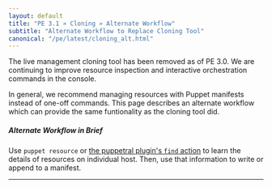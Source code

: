 ```yaml
---
layout: default
title: "PE 3.1 » Cloning » Alternate Workflow"
subtitle: "Alternate Workflow to Replace Cloning Tool"
canonical: "/pe/latest/cloning_alt.html"
---
```



The live management cloning tool has been removed as of PE 3.0. We are continuing to improve resource inspection and interactive orchestration commands in the console.

In general, we recommend managing resources with Puppet manifests instead of one-off commands. This page describes an alternate workflow which can provide the same funtionality as the cloning tool did.

##### Alternate Workflow in Brief
Use `puppet resource` or [the puppetral plugin's `find` action](./orchestration_actions.html#find) to learn the details of resources on individual host. Then, use that information to write or append to a manifest.

* * *
